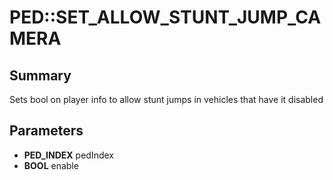 # PED::SET_ALLOW_STUNT_JUMP_CAMERA

## Summary
Sets bool on player info to allow stunt jumps in vehicles that have it disabled

## Parameters
* **PED_INDEX** pedIndex
* **BOOL** enable